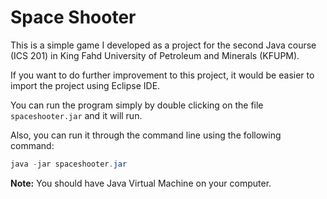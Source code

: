 # Space Shooter

This is a simple game I developed as a project for the second Java course (ICS 201) in King Fahd University of Petroleum and Minerals (KFUPM).

If you want to do further improvement to this project, it would be easier to import the project using Eclipse IDE.

You can run the program simply by double clicking on the file `spaceshooter.jar` and it will run.

Also, you can run it through the command line using the following command:

```Java
java -jar spaceshooter.jar
```

**Note:** You should have Java Virtual Machine on your computer.

